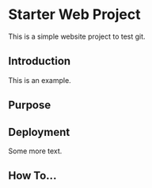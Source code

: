 # Starter Web Project

This is a simple website project to test git.

## Introduction

This is an example.

## Purpose

## Deployment

Some more text.

## How To...